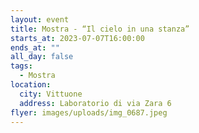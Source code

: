 ```yaml
---
layout: event
title: Mostra - “Il cielo in una stanza”
starts_at: 2023-07-07T16:00:00
ends_at: ""
all_day: false
tags:
  - Mostra
location:
  city: Vittuone
  address: Laboratorio di via Zara 6
flyer: images/uploads/img_0687.jpeg
---
```

